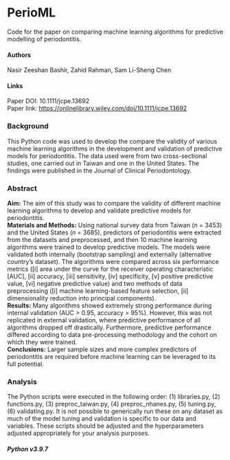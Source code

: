 # PerioML
Code for the paper on comparing machine learning algorithms for predictive modelling of periodontitis.

#### Authors
Nasir Zeeshan Bashir, Zahid Rahman, Sam Li-Sheng Chen

#### Links
Paper DOI: 10.1111/jcpe.13692                                           \
Paper link: https://onlinelibrary.wiley.com/doi/10.1111/jcpe.13692                                                                       

### Background
This Python code was used to develop the compare the validity of various machine learning algorithms in the development and validation of predictive models for periodontitis. The data used were from two cross-sectional studies, one carried out in Taiwan and one in the United States. The findings were published in the Journal of Clinical Periodontology.

### Abstract
**Aim:** The aim of this study was to compare the validity of different machine learning algorithms to develop and validate predictive models for periodontitis. \
**Materials and Methods:** Using national survey data from Taiwan (*n* = 3453) and the United States (*n* = 3685), predictors of periodontitis were extracted from the datasets and preprocessed, and then 10 machine learning algorithms were trained to develop predictive models. The models were validated both internally (bootstrap sampling) and externally (alternative country’s dataset). The algorithms were compared across six performance metrics ([i] area under the curve for the receiver operating characteristic [AUC], [ii] accuracy, [iii] sensitivity, [iv] specificity, [v] positive predictive value, [vi] negative predictive value) and two methods of data preprocessing ([i] machine learning-based feature selection, [ii] dimensionality reduction into principal components). \
**Results:** Many algorithms showed extremely strong performance during internal validation (AUC > 0.95, accuracy > 95%). However, this was not replicated in external validation, where predictive performance of all algorithms dropped off drastically. Furthermore, predictive performance differed according to data pre-processing methodology and the cohort on which they were trained. \
**Conclusions:** Larger sample sizes and more complex predictors of periodontitis are required before machine learning can be leveraged to its full potential.

### Analysis
The Python scripts were executed in the following order: (1) libraries.py, (2) functions.py, (3) preproc_taiwan.py, (4) preproc_nhanes.py, (5) tuning.py, (6) validating.py. It is not possible to generically run these on any dataset as much of the model tuning and validation is specific to our data and variables. These scripts should be adjusted and the hyperparameters adjusted appropriately for your analysis purposes.

##### Python v3.9.7
